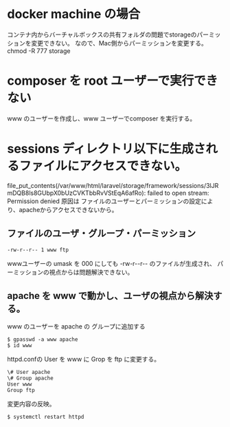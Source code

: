# docker machine の場合
コンテナ内からバーチャルボックスの共有フォルダの問題でstorageのパーミッションを変更できない。
なので、Mac側からパーミッションを変更する。
chmod -R 777 storage


# composer を root ユーザーで実行できない
www のユーザーを作成し、www ユーザーでcomposer を実行する。


# sessions ディレクトリ以下に生成されるファイルにアクセスできない。
file_put_contents(/var/www/html/laravel/storage/framework/sessions/3lJRmDQB8ls8GUbpX0bUzCVKTbbRvVStEqA6afRo): failed to open stream: Permission denied
原因は ファイルのユーザーとパーミッションの設定により、apacheからアクセスできないから。
## ファイルのユーザ・グループ・パーミッション
```
-rw-r--r-- 1 www ftp
```
wwwユーザーの umask を 000 にしても -rw-r--r-- のファイルが生成され、
パーミッションの視点からは問題解決できない。
## apache を www で動かし、ユーザの視点から解決する。
www のユーザーを apache の グループに追加する
```
$ gpasswd -a www apache
$ id www
```
httpd.confの User を www に Grop を ftp に変更する。
```
\# User apache
\# Group apache
User www
Group ftp
```
変更内容の反映。
```
$ systemctl restart httpd
```
